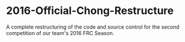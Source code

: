 # 2016-Official-Chong-Restructure
A complete restructuring of the code and source control for the second competition of our team's 2016 FRC Season. 
